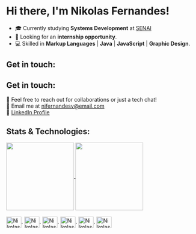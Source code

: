 # Hi there, I'm Nikolas Fernandes!
- 🎓 Currently studying **Systems Development** at [SENAI](https://www.sp.senai.br/)
- 🚀 Looking for an **internship opportunity**.  
- 💻 Skilled in **Markup Languages** | **Java** | **JavaScript** | **Graphic Design**.

## Get in touch:
## Get in touch:

💬 Feel free to reach out for collaborations or just a tech chat!  
📧 Email me at [nifernandesv@email.com](mailto:nifernandesv@gmail.com)  
🔗 [LinkedIn Profile](https://www.linkedin.com/in/nikolasfernnds/)  

## Stats & Technologies:
  <a href="https://github.com/nikolasfernnds/github-readme-stats">
  <img height=180 align="center" src="https://github-readme-stats.vercel.app/api?username=nikolasfernnds&theme=aura" />
  </a>
  <a href="https://github.com/mfcstt/convoychat"><img height=180 align="center" src="https://github-readme-stats.vercel.app/api/top-langs?username=nikolasfernnds&layout=compact&langs_count=8&card_width=320&theme=aura" />
  </a>
</div>
<div>
  <div style="display: inline_block"><br>
  <img align="center" alt="Nikolas-Js" height="30" width="40" src="https://cdn.jsdelivr.net/gh/devicons/devicon@latest/icons/javascript/javascript-original.svg">.
  <img align="center" alt="Nikolas-Java" height="30" width="40" src="https://cdn.jsdelivr.net/gh/devicons/devicon@latest/icons/java/java-original.svg">.
  <img align="center" alt="Nikolas-HTML" height="30" width="40" src="https://cdn.jsdelivr.net/gh/devicons/devicon@latest/icons/html5/html5-original.svg">.
  <img align="center" alt="Nikolas-CSS" height="30" width="40" src="https://cdn.jsdelivr.net/gh/devicons/devicon@latest/icons/css3/css3-original.svg">.
  <img align="center" alt="Nikolas-Markdown" height="30" width="40" src="https://cdn.jsdelivr.net/gh/devicons/devicon@latest/icons/markdown/markdown-original.svg">.
  <img align="center" alt="Nikolas-Ps" height="30" width="40" src="https://cdn.jsdelivr.net/gh/devicons/devicon@latest/icons/photoshop/photoshop-original.svg".
</div>
</div>
<!--
**nikolasfernnds/nikolasfernnds** is a ✨ _special_ ✨ repository because its `README.md` (this file) appears on your GitHub profile.

Here are some ideas to get you started:

- 🔭 I’m currently working on ...
- 🌱 I’m currently learning ...
- 👯 I’m looking to collaborate on ...
- 🤔 I’m looking for help with ...
- 💬 Ask me about ...
- 📫 How to reach me: ...
- 😄 Pronouns: ...
- ⚡ Fun fact: ...
-->

